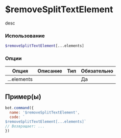 # $removeSplitTextElement
desc
### Использование
```php
$removeSplitTextElement[...elements]
```

### Опции

| Опция | Описание | Тип | Обязательно |
|--------|-------------|------|----------|
| ...elements |  |  | Да |  
## Пример(ы)

```javascript
bot.command({
  name: '$removeSplitTextElement',
  code: `
$removeSplitTextElement[...elements]`
// Возвращает: ...
})
```